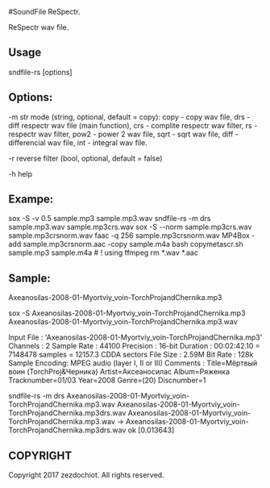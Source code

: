 #SoundFile ReSpectr.

ReSpectr wav file.

## Usage

 sndfile-rs [options] <filename> <outfilename>

## Options:

-m str	mode (string, optional, default = copy):
    copy - copy wav file,
    drs - diff respectr wav file (main function),
    crs - complite respectr wav filter,
    rs - respectr wav filter,
    pow2 - power 2 wav file,
    sqrt - sqrt wav file,
    diff - differencial wav file,
    int - integral wav file.

-r	reverse filter (bool, optional, default = false)

-h	help

## Exampe:

 sox -S -v 0.5 sample.mp3 sample.mp3.wav
 sndfile-rs -m drs sample.mp3.wav sample.mp3crs.wav
 sox -S --norm sample.mp3crs.wav sample.mp3crsnorm.wav
 faac -q 256 sample.mp3crsnorm.wav
 MP4Box -add sample.mp3crsnorm.aac -copy sample.m4a
 bash copymetascr.sh sample.mp3 sample.m4a # ! using ffmpeg
 rm *.wav *.aac

## Sample:

Axeanosilas-2008-01-Myortviy_voin-TorchProjandChernika.mp3

sox -S Axeanosilas-2008-01-Myortviy_voin-TorchProjandChernika.mp3 Axeanosilas-2008-01-Myortviy_voin-TorchProjandChernika.mp3.wav

Input File     : 'Axeanosilas-2008-01-Myortviy_voin-TorchProjandChernika.mp3'
Channels       : 2
Sample Rate    : 44100
Precision      : 16-bit
Duration       : 00:02:42.10 = 7148478 samples = 12157.3 CDDA sectors
File Size      : 2.59M
Bit Rate       : 128k
Sample Encoding: MPEG audio (layer I, II or III)
Comments       : 
Title=Мёртвый воин (TorchProj&Черника)
Artist=Аксеаносилас
Album=Ряженка
Tracknumber=01/03
Year=2008
Genre=(20)
Discnumber=1

sndfile-rs -m drs Axeanosilas-2008-01-Myortviy_voin-TorchProjandChernika.mp3.wav Axeanosilas-2008-01-Myortviy_voin-TorchProjandChernika.mp3drs.wav
    Axeanosilas-2008-01-Myortviy_voin-TorchProjandChernika.mp3.wav -> Axeanosilas-2008-01-Myortviy_voin-TorchProjandChernika.mp3drs.wav ok [0.013643]



## COPYRIGHT
Copyright 2017 zezdochiot.
 All rights reserved.
